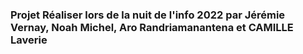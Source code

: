 ### Projet Réaliser lors de la nuit de l'info 2022 par Jérémie Vernay, Noah Michel, Aro Randriamanantena et CAMILLE Laverie
